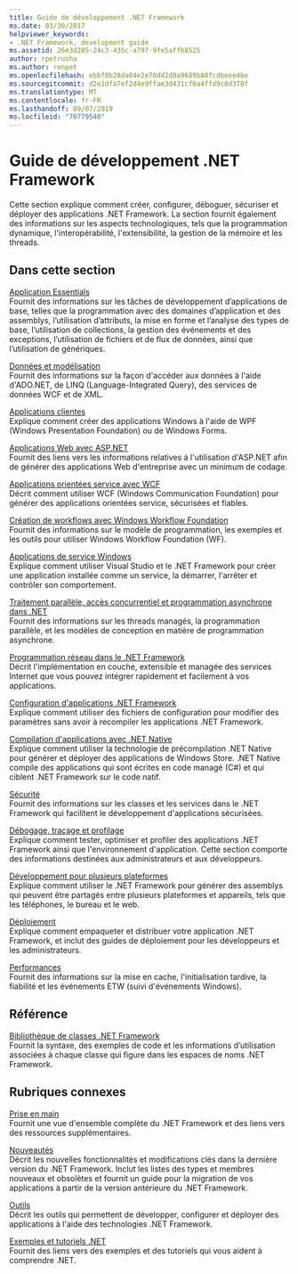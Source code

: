 ```yaml
---
title: Guide de développement .NET Framework
ms.date: 03/30/2017
helpviewer_keywords:
- .NET Framework, development guide
ms.assetid: 26e3d285-24c3-435c-a797-9fe5affb8525
author: rpetrusha
ms.author: ronpet
ms.openlocfilehash: ebbf0b28da04e2e70dd2d0a9689b80fcdbeee4be
ms.sourcegitcommit: d2e1dfa7ef2d4e9ffae3d431cf6a4ffd9c8d378f
ms.translationtype: MT
ms.contentlocale: fr-FR
ms.lasthandoff: 09/07/2019
ms.locfileid: "70779540"
---
```

# <a name="net-framework-development-guide"></a>Guide de développement .NET Framework
Cette section explique comment créer, configurer, déboguer, sécuriser et déployer des applications .NET Framework. La section fournit également des informations sur les aspects technologiques, tels que la programmation dynamique, l'interopérabilité, l'extensibilité, la gestion de la mémoire et les threads.  
  
## <a name="in-this-section"></a>Dans cette section  
 [Application Essentials](../standard/application-essentials.md)  
 Fournit des informations sur les tâches de développement d’applications de base, telles que la programmation avec des domaines d’application et des assemblys, l’utilisation d’attributs, la mise en forme et l’analyse des types de base, l’utilisation de collections, la gestion des événements et des exceptions, l’utilisation de fichiers et de flux de données, ainsi que l’utilisation de génériques.  
  
 [Données et modélisation](./data/index.md)  
 Fournit des informations sur la façon d'accéder aux données à l'aide d'ADO.NET, de LINQ (Language-Integrated Query), des services de données WCF et de XML.  
  
 [Applications clientes](develop-client-apps.md)  
 Explique comment créer des applications Windows à l'aide de WPF (Windows Presentation Foundation) ou de Windows Forms.  
  
 [Applications Web avec ASP.NET](develop-web-apps-with-aspnet.md)  
 Fournit des liens vers les informations relatives à l'utilisation d'ASP.NET afin de générer des applications Web d'entreprise avec un minimum de codage.  
  
 [Applications orientées service avec WCF](./wcf/index.md)  
 Décrit comment utiliser WCF (Windows Communication Foundation) pour générer des applications orientées service, sécurisées et fiables.  
  
 [Création de workflows avec Windows Workflow Foundation](windows-workflow-foundation/index.md)     
 Fournit des informations sur le modèle de programmation, les exemples et les outils pour utiliser Windows Workflow Foundation (WF).  

 [Applications de service Windows](./windows-services/index.md)  
 Explique comment utiliser Visual Studio et le .NET Framework pour créer une application installée comme un service, la démarrer, l'arrêter et contrôler son comportement.  
  
 [Traitement parallèle, accès concurrentiel et programmation asynchrone dans .NET](../standard/parallel-processing-and-concurrency.md)  
 Fournit des informations sur les threads managés, la programmation parallèle, et les modèles de conception en matière de programmation asynchrone.  
  
 [Programmation réseau dans le .NET Framework](./network-programming/index.md)  
 Décrit l'implémentation en couche, extensible et managée des services Internet que vous pouvez intégrer rapidement et facilement à vos applications.  
  
 [Configuration d'applications .NET Framework](configure-apps/index.md)    
 Explique comment utiliser des fichiers de configuration pour modifier des paramètres sans avoir à recompiler les applications .NET Framework.  
  
 [Compilation d'applications avec .NET Native](./net-native/index.md)  
 Explique comment utiliser la technologie de précompilation .NET Native pour générer et déployer des applications de Windows Store. .NET Native compile des applications qui sont écrites en code managé (C#) et qui ciblent .NET Framework sur le code natif.  
  
 [Sécurité](../standard/security/index.md)  
 Fournit des informations sur les classes et les services dans le .NET Framework qui facilitent le développement d'applications sécurisées.  
  
 [Débogage, traçage et profilage](./debug-trace-profile/index.md)  
 Explique comment tester, optimiser et profiler des applications .NET Framework ainsi que l'environnement d'application. Cette section comporte des informations destinées aux administrateurs et aux développeurs.  
  
 [Développement pour plusieurs plateformes](../standard/cross-platform/index.md)  
 Explique comment utiliser le .NET Framework pour générer des assemblys qui peuvent être partagés entre plusieurs plateformes et appareils, tels que les téléphones, le bureau et le web.  
  
 [Déploiement](./deployment/index.md)  
 Explique comment empaqueter et distribuer votre application .NET Framework, et inclut des guides de déploiement pour les développeurs et les administrateurs.  
  
 [Performances](./performance/index.md)  
 Fournit des informations sur la mise en cache, l'initialisation tardive, la fiabilité et les événements ETW (suivi d'événements Windows).  
 
## <a name="reference"></a>Référence  
 [Bibliothèque de classes .NET Framework](/dotnet/api/?view=netframework-4.7)  
 Fournit la syntaxe, des exemples de code et les informations d’utilisation associées à chaque classe qui figure dans les espaces de noms .NET Framework.  
  
## <a name="related-sections"></a>Rubriques connexes  
 [Prise en main](./get-started/index.md)  
 Fournit une vue d'ensemble complète du .NET Framework et des liens vers des ressources supplémentaires.  
  
 [Nouveautés](./whats-new/index.md)  
 Décrit les nouvelles fonctionnalités et modifications clés dans la dernière version du .NET Framework. Inclut les listes des types et membres nouveaux et obsolètes et fournit un guide pour la migration de vos applications à partir de la version antérieure du .NET Framework.  
  
 [Outils](./tools/index.md)  
 Décrit les outils qui permettent de développer, configurer et déployer des applications à l'aide des technologies .NET Framework.  
  
 [Exemples et tutoriels .NET](../samples-and-tutorials/index.md)  
 Fournit des liens vers des exemples et des tutoriels qui vous aident à comprendre .NET.
